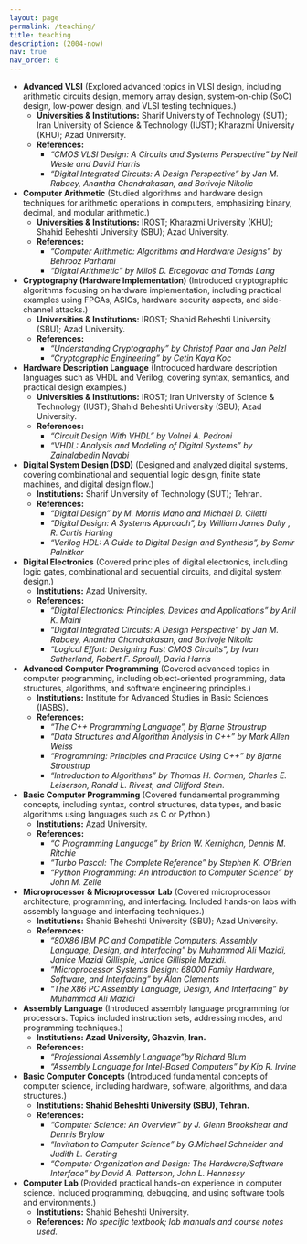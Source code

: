 ```yaml
---
layout: page
permalink: /teaching/
title: teaching
description: (2004-now)
nav: true
nav_order: 6
---
```

- **Advanced VLSI** (Explored advanced topics in VLSI design, including arithmetic circuits design, memory array design, system-on-chip (SoC) design, low-power design, and VLSI testing techniques.)
  - **Universities & Institutions:** Sharif University of Technology (SUT); Iran University of Science & Technology (IUST); Kharazmi University (KHU); Azad University.
  - **References:**
    - _“CMOS VLSI Design: A Circuits and Systems Perspective” by Neil Weste and David Harris_
    - _“Digital Integrated Circuits: A Design Perspective” by Jan M. Rabaey, Anantha Chandrakasan, and Borivoje Nikolic_
- **Computer Arithmetic** (Studied algorithms and hardware design techniques for arithmetic operations in computers, emphasizing binary, decimal, and modular arithmetic.)
  - **Universities & Institutions:** IROST; Kharazmi University (KHU); Shahid Beheshti University (SBU); Azad University.
  - **References:**
    - _“Computer Arithmetic: Algorithms and Hardware Designs” by Behrooz Parhami_
    - _“Digital Arithmetic” by Miloš D. Ercegovac and Tomás Lang_
- **Cryptography (Hardware Implementation)** (Introduced cryptographic algorithms focusing on hardware implementation, including practical examples using FPGAs, ASICs, hardware security aspects, and side-channel attacks.)
  - **Universities & Institutions:** IROST; Shahid Beheshti University (SBU); Azad University.
  - **References:**
    - _“Understanding Cryptography” by Christof Paar and Jan Pelzl_
    - _“Cryptographic Engineering” by Cetin Kaya Koc_
- **Hardware Description Language** (Introduced hardware description languages such as VHDL and Verilog, covering syntax, semantics, and practical design examples.)
  - **Universities & Institutions:** IROST; Iran University of Science & Technology (IUST); Shahid Beheshti University (SBU); Azad University.
  - **References:**
    - _“Circuit Design With VHDL” by Volnei A. Pedroni_
    - _“VHDL: Analysis and Modeling of Digital Systems” by Zainalabedin Navabi_
- **Digital System Design (DSD)** (Designed and analyzed digital systems, covering combinational and sequential logic design, finite state machines, and digital design flow.)
  - **Institutions:** Sharif University of Technology (SUT); Tehran.
  - **References:**
    - _“Digital Design” by M. Morris Mano and Michael D. Ciletti_
    - _“Digital Design: A Systems Approach”, by William James Dally , R. Curtis Harting_
    - _“Verilog HDL: A Guide to Digital Design and Synthesis”, by Samir Palnitkar_
- **Digital Electronics** (Covered principles of digital electronics, including logic gates, combinational and sequential circuits, and digital system design.)
  - **Institutions:** Azad University.
  - **References:**
    - _“Digital Electronics: Principles, Devices and Applications” by Anil K. Maini_
    - _“Digital Integrated Circuits: A Design Perspective” by Jan M. Rabaey, Anantha Chandrakasan, and Borivoje Nikolic_
    - _“Logical Effort: Designing Fast CMOS Circuits”, by Ivan Sutherland, Robert F. Sproull, David Harris_
- **Advanced Computer Programming** (Covered advanced topics in computer programming, including object-oriented programming, data structures, algorithms, and software engineering principles.)
  - **Institutions:** Institute for Advanced Studies in Basic Sciences (IASBS)**.**
  - **References:**
    - _“The C++ Programming Language”, by Bjarne Stroustrup_
    - _“Data Structures and Algorithm Analysis in C++” by Mark Allen Weiss_
    - _“Programming: Principles and Practice Using C++” by Bjarne Stroustrup_
    - _“Introduction to Algorithms” by Thomas H. Cormen, Charles E. Leiserson, Ronald L. Rivest, and Clifford Stein._
- **Basic Computer Programming** (Covered fundamental programming concepts, including syntax, control structures, data types, and basic algorithms using languages such as C or Python.)
  - **Institutions:** Azad University.
  - **References:**
    - _“C Programming Language” by Brian W. Kernighan, Dennis M. Ritchie_
    - _“Turbo Pascal: The Complete Reference” by Stephen K. O'Brien_
    - _“Python Programming: An Introduction to Computer Science” by John M. Zelle_
- **Microprocessor & Microprocessor Lab** (Covered microprocessor architecture, programming, and interfacing. Included hands-on labs with assembly language and interfacing techniques.)
  - **Institutions:** Shahid Beheshti University (SBU); Azad University.
  - **References:**
    - _“80X86 IBM PC and Compatible Computers: Assembly Language, Design, and Interfacing” by Muhammad Ali Mazidi, Janice Mazidi Gillispie, Janice Gillispie Mazidi._
    - _“Microprocessor Systems Design: 68000 Family Hardware, Software, and Interfacing” by Alan Clements_
    - _“The X86 PC Assembly Language, Design, And Interfacing” by Muhammad Ali Mazidi_
- **Assembly Language** (Introduced assembly language programming for processors. Topics included instruction sets, addressing modes, and programming techniques.)
  - **Institutions: Azad University, Ghazvin, Iran.**
  - **References:**
    - _“Professional Assembly Language”by Richard Blum_
    - _“Assembly Language for Intel-Based Computers” by Kip R. Irvine_
- **Basic Computer Concepts** (Introduced fundamental concepts of computer science, including hardware, software, algorithms, and data structures.)
  - **Institutions: Shahid Beheshti University (SBU), Tehran.**
  - **References:**
    - _“Computer Science: An Overview” by J. Glenn Brookshear and Dennis Brylow_
    - _“Invitation to Computer Science” by G.Michael Schneider and Judith L. Gersting_
    - _“Computer Organization and Design: The Hardware/Software Interface” by David A. Patterson, John L. Hennessy_
- **Computer Lab** (Provided practical hands-on experience in computer science. Included programming, debugging, and using software tools and environments.)
  - **Institutions:** Shahid Beheshti University.
  - **References:** _No specific textbook; lab manuals and course notes used._